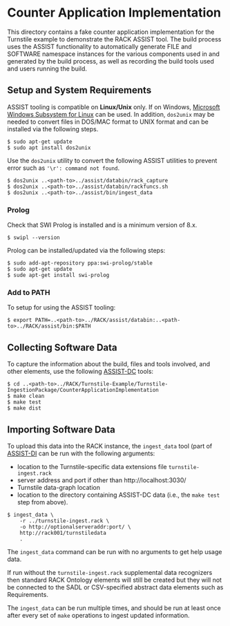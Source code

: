 # Counter Application Implementation

This directory contains a fake counter application implementation for the Turnstile example to demonstrate the RACK ASSIST tool. 
The build process uses the ASSIST functionality to
automatically generate FILE and SOFTWARE namespace instances for the
various components used in and generated by the build process, as well
as recording the build tools used and users running the build. 

## Setup and System Requirements
ASSIST tooling is compatible on **Linux/Unix** only. If on Windows, [Microsoft Windows Subsystem for Linux](https://docs.microsoft.com/en-us/windows/wsl/install-win10) can be used. In addition, `dos2unix` may be needed to convert files in DOS/MAC format to UNIX format and can be installed via the following steps.
  
```
$ sudo apt-get update
$ sudo apt install dos2unix
``` 

Use the `dos2unix` utility to convert the following ASSIST utilities to prevent error such as ```'\r': command not found```.

```
$ dos2unix ..<path-to>../assist/databin/rack_capture
$ dos2unix ..<path-to>../assist/databin/rackfuncs.sh
$ dos2unix ..<path-to>../assist/bin/ingest_data
```

### Prolog
Check that SWI Prolog is installed and is a minimum version of 8.x.

```
$ swipl --version
``` 

Prolog can be installed/updated via the following steps:

```
$ sudo add-apt-repository ppa:swi-prolog/stable
$ sudo apt-get update
$ sude apt-get install swi-prolog
```
### Add to PATH
To setup for using the ASSIST tooling:

```
$ export PATH=..<path-to>../RACK/assist/databin:..<path-to>../RACK/assist/bin:$PATH
```

## Collecting Software Data
To capture the information about the build, files and tools involved, and other elements, use the following [ASSIST-DC](https://github.com/ge-high-assurance/RACK/tree/master/assist#assist-dc----data-collection) tools:

```
$ cd ..<path-to>../RACK/Turnstile-Example/Turnstile-IngestionPackage/CounterApplicationImplementation
$ make clean
$ make test
$ make dist
```


## Importing Software Data
To upload this data into the RACK instance, the `ingest_data` tool (part of [ASSIST-DI](https://github.com/ge-high-assurance/RACK/tree/master/assist#assist-di----data-ingestion]) can
be run with the following arguments:
* location to the Turnstile-specific data extensions file `turnstile-ingest.rack`
* server address and port if other than http://localhost:3030/
* Turnstile data-graph location
* location to the directory containing ASSIST-DC data (i.e., the `make test` step from above).

```
$ ingest_data \
    -r ../turnstile-ingest.rack \
    -o http://optionalserveraddr:port/ \
    http://rack001/turnstiledata 
    .
```

The `ingest_data` command can be run with no arguments to get help usage data.

If run without the `turnstile-ingest.rack` supplemental data
recognizers then standard RACK Ontology elements will still be created
but they will not be connected to the SADL or CSV-specified abstract
data elements such as Requirements.

The `ingest_data` can be run multiple times, and should be run at
least once after every set of `make` operations to ingest updated
information.
